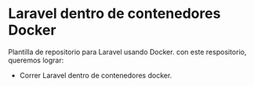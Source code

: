 # Laravel dentro de contenedores Docker 

Plantilla de repositorio para Laravel usando Docker. con este respositorio, queremos lograr:

- Correr Laravel dentro de contenedores docker.

